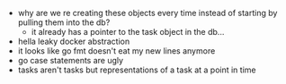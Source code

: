 - why are we re creating these objects every time instead of starting by pulling them into the db?
  - it already has a pointer to the task object in the db...
- hella leaky docker abstraction
- it looks like go fmt doesn't eat my new lines anymore
- go case statements are ugly
- tasks aren't tasks but representations of a task at a point in time